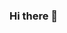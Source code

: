 ### Hi there 👋

<!--
**cpnepo/cpnepo** is a ✨ _special_ ✨ repository because its `README.md` (this file) appears on your GitHub profile.

Here are some ideas to get you started:

- 🔭 I’m currently working on nothing.
- 🌱 I’m currently learning GitHub.
- 👯 I’m looking to collaborate on NLP projects!
- 🤔 I’m looking for help with deep learning.
- 💬 Ask me about anything!
- 📫 How to reach me: e-mail me at ccpegollo@gmail.com
- 😄 Pronouns: she/her
- ⚡ Fun fact: I have a beagle named Taiga!
-->
